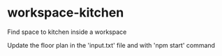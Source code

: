 # workspace-kitchen
Find space to kitchen inside a workspace

Update the floor plan in the 'input.txt' file and with 'npm start' command
